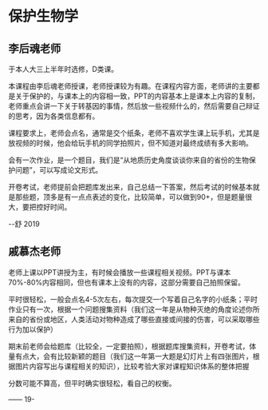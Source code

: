 # 保护生物学

## 李后魂老师

于本人大三上半年时选修，D类课。

本课程由李后魂老师授课，老师授课较为有趣。在课程内容方面，老师讲的主要都是关于保护的，与课本上的内容相一致，PPT的内容基本上是课本上内容的复制，老师重点会讲一下关于转基因的事情，然后放一些视频什么的，然后需要自己辩证的思考，因为各类信息都有。

课程要求上，老师会点名，通常是交个纸条，老师不喜欢学生课上玩手机，尤其是放视频的时候，他会给玩手机的同学拍照片，但不知道对最终成绩有多大影响。

会有一次作业，是一个题目，我们是“从地质历史角度谈谈你来自的省份的生物保护问题”，可以写成论文形式。

开卷考试，老师提前会把题库发出来，自己总结一下答案，然后考试的时候基本就是那些题，顶多是有一点点表述的变化，比较简单，可以做到90+，但是题量很大，要把控好时间。

--舒 2019

## 戚慕杰老师

老师上课以PPT讲授为主，有时候会播放一些课程相关视频。PPT与课本70%-80%内容相同，但也有课本上没有的内容，这部分需要自己拍照保留。

平时很轻松，一般会点名4-5次左右，每次提交一个写着自己名字的小纸条；平时作业只有一次，根据一个问题搜集资料（我们这一年是从物种灭绝的角度论述你所来自的省份或地区，人类活动对物种造成了哪些直接或间接的伤害，可以采取哪些行为加以保护）

期末前老师会给题库（比较全，一定要拍照），根据题库搜集资料，开卷考试，体量有点大，会有比较新颖的题目（我们这一年第一大题是幻灯片上有四张图片，根据图片内容写出与课程相关的知识），比较考验大家对课程知识体系的整体把握

分数可能不算高，但平时确实很轻松，看自己的权衡。

—— 19-

